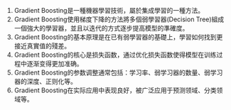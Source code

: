 1. Gradient Boosting是一種機器學習技術，屬於集成學習的一種方法。
2. Gradient Boosting使用梯度下降的方法將多個弱學習器(Decision Tree)組成一個強大的學習器，並且以迭代的方式逐步提高模型的準確度。
3. Gradient Boosting的基本原理是在已有弱學習器的基礎上，學習如何找到更接近真實值的殘差。
4. Gradient Boosting的核心是损失函数，通过优化损失函数使得模型在训练过程中逐渐变得更加准确。
5. Gradient Boosting的参数调整通常包括：学习率、弱学习器的数量、弱学习器的深度、正则化等。
6. Gradient Boosting在实际应用中表现良好，被广泛应用于预测领域、分类领域等。